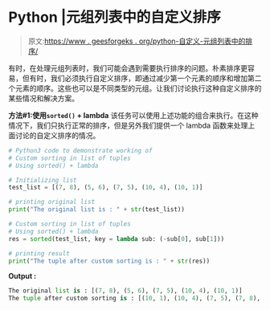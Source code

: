 # Python |元组列表中的自定义排序

> 原文:[https://www . geesforgeks . org/python-自定义-元组列表中的排序/](https://www.geeksforgeeks.org/python-custom-sorting-in-list-of-tuples/)

有时，在处理元组列表时，我们可能会遇到需要执行排序的问题。朴素排序更容易，但有时，我们必须执行自定义排序，即通过减少第一个元素的顺序和增加第二个元素的顺序。这些也可以是不同类型的元组。让我们讨论执行这种自定义排序的某些情况和解决方案。

**方法#1:使用`sorted()` + lambda**
该任务可以使用上述功能的组合来执行。在这种情况下，我们只执行正常的排序，但是另外我们提供一个 lambda 函数来处理上面讨论的自定义排序的情况。

```py
# Python3 code to demonstrate working of
# Custom sorting in list of tuples
# Using sorted() + lambda

# Initializing list
test_list = [(7, 8), (5, 6), (7, 5), (10, 4), (10, 1)]

# printing original list
print("The original list is : " + str(test_list))

# Custom sorting in list of tuples
# Using sorted() + lambda
res = sorted(test_list, key = lambda sub: (-sub[0], sub[1]))

# printing result
print("The tuple after custom sorting is : " + str(res))
```

**Output :**

```py
The original list is : [(7, 8), (5, 6), (7, 5), (10, 4), (10, 1)]
The tuple after custom sorting is : [(10, 1), (10, 4), (7, 5), (7, 8), (5, 6)]

```